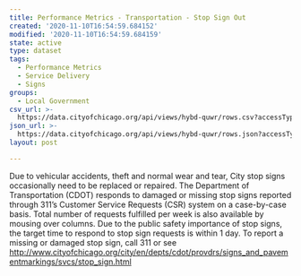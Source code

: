 ```yaml
---
title: Performance Metrics - Transportation - Stop Sign Out
created: '2020-11-10T16:54:59.684152'
modified: '2020-11-10T16:54:59.684159'
state: active
type: dataset
tags:
  - Performance Metrics
  - Service Delivery
  - Signs
groups:
  - Local Government
csv_url: >-
  https://data.cityofchicago.org/api/views/hybd-quwr/rows.csv?accessType=DOWNLOAD
json_url: >-
  https://data.cityofchicago.org/api/views/hybd-quwr/rows.json?accessType=DOWNLOAD
layout: post

---
```

Due to vehicular accidents, theft and normal wear and tear, City stop signs occasionally need to be replaced or repaired.  The Department of Transportation (CDOT) responds to damaged or missing stop signs reported through 311’s Customer Service Requests (CSR) system on a case-by-case basis.  Total number of requests fulfilled per week is also available by mousing over columns.  Due to the public safety importance of stop signs, the target time to respond to stop sign requests is within 1 day.  To report a missing or damaged stop sign, call 311 or see http://www.cityofchicago.org/city/en/depts/cdot/provdrs/signs_and_pavementmarkings/svcs/stop_sign.html
